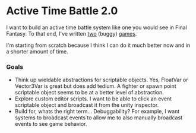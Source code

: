 # Active Time Battle 2.0
I want to build an active time battle system like one you would see in Final Fantasy. To that end, I've written [two](https://play.unity.com/mg/other/active-time-battle-atb-simulation-prototype) (buggy) [games](https://play.unity.com/mg/other/atb-v0-6-0).

I'm starting from scratch because I think I can do it much better now and in a shorter amount of time.

### Goals
* Think up wieldable abstractions for scriptable objects. Yes, FloatVar or Vector3Var is great but does add tedium. A fighter or spawn point scriptable object seems to be at a better level of abstraction.
* Explore custom editor scripts. I want to be able to click an event scriptable object and broadcast it from the unity inspector.
* Build for, whats the right term... Debuggability? For example, I want systems to broadcast events to allow me to also manually broadcast events to see game behavior.
